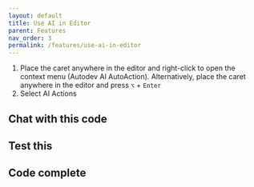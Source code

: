 ```yaml
---
layout: default
title: Use AI in Editor
parent: Features
nav_order: 3
permalink: /features/use-ai-in-editor
---
```


1. Place the caret anywhere in the editor and right-click to open the context menu (Autodev AI AutoAction).
   Alternatively, place the caret anywhere in the editor and press `⌥` + `Enter`
2. Select AI Actions

## Chat with this code

## Test this

## Code complete

